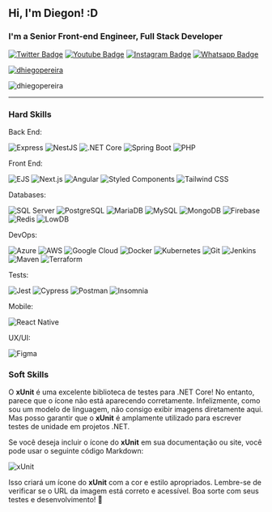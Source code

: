 ## Hi, I'm Diegon! :D

### I'm a Senior Front-end Engineer, Full Stack Developer

[![Twitter Badge](https://img.shields.io/badge/-Twitter-1ca0f1?style=flat-square&labelColor=1ca0f1&logo=twitter&logoColor=white)](https://twitter.com/DiegoPereiraTI)
[![Youtube Badge](https://img.shields.io/badge/-YouTube-ff0000?style=flat-square&labelColor=ff0000&logo=youtube&logoColor=white)](https://www.youtube.com/@dhiegopereira)
[![Instagram Badge](https://img.shields.io/badge/-Instagram-C13584?style=flat-square&labelColor=C13584&logo=instagram&logoColor=white)](https://www.instagram.com/dhiegopereira.ti/)
[![Whatsapp Badge](https://img.shields.io/badge/-Whatsapp-a4c639?style=flat-square&labelColor=a4c639&logo=whatsapp&logoColor=white)](https://api.whatsapp.com/send?phone=5588996781666&text=Estou%20entrando%20em%20contato,%20pois%20gostei%20muito%20do%20seu%20perfil.%20Podemos%20conversa?)


<p align="left"> <a href="https://github.com/ryo-ma/github-profile-trophy"><img src="https://github-profile-trophy.vercel.app/?username=dhiegopereira" alt="dhiegopereira" /></a> </p>

<p><img align="center" src="https://github-readme-streak-stats.herokuapp.com/?user=dhiegopereira&" alt="dhiegopereira" /></p>

---

### Hard Skills

Back End: 

![Express](https://img.shields.io/badge/-express-FFFFFF?style=flat&logo=express&logoColor=E0234E)
![NestJS](https://img.shields.io/badge/-NestJS-FFFFFF?style=flat&logo=nestjs&logoColor=E0234E)
![.NET Core](https://img.shields.io/badge/-.NET%20Core-FFFFFF?style=flat&logo=.net&logoColor=512BD4)
![Spring Boot](https://img.shields.io/badge/-Spring%20Boot-FFFFFF?style=flat&logo=spring&logoColor=6DB33F)
![PHP](https://img.shields.io/badge/-PHP-FFFFFF?style=flat&logo=php&logoColor=777BB4)

Front End:

![EJS](https://img.shields.io/badge/-EJS-FFFFFF?style=flat&logo=ejs&logoColor=000000)
![Next.js](https://img.shields.io/badge/-Next.js-FFFFFF?style=flat&logo=next.js&logoColor=000000)
![Angular](https://img.shields.io/badge/-Angular-FFFFFF?style=flFFFFFFfat&logo=angular&logoColor=DD0031)
![Styled Components](https://img.shields.io/badge/-Styled%20Components-FFFFFF?style=flat&logo=styled-components&logoColor=DD0031)
![Tailwind CSS](https://img.shields.io/badge/-Tailwind%20CSS-FFFFFF?style=flat&logo=tailwindcss&logoColor=DD0031)

Databases:

![SQL Server](https://img.shields.io/badge/-SQL%20Server-FFFFFF?style=flat&logo=microsoft-sql-server&logoColor=CC2927)
![PostgreSQL](https://img.shields.io/badge/-PostgreSQL-FFFFFF?style=flat&logo=postgresql&logoColor=336791)
![MariaDB](https://img.shields.io/badge/-MariaDB-FFFFFF?style=flat&logo=mariadb&logoColor=003545)
![MySQL](https://img.shields.io/badge/-MySQL-FFFFFF?style=flat&logo=mysql&logoColor=4479A1)
![MongoDB](https://img.shields.io/badge/-MongoDB-FFFFFF?style=flat&logo=mongodb&logoColor=47A248)
![Firebase](https://img.shields.io/badge/-Firebase-FFFFFF?style=flat&logo=firebase&logoColor=FFCA28)
![Redis](https://img.shields.io/badge/-Redis-FFFFFF?style=flat&logo=redis&logoColor=DC382D)
![LowDB](https://img.shields.io/badge/-LowDB-FFFFFF?style=flat&logo=json&logoColor=000000)

DevOps:

![Azure](https://img.shields.io/badge/-Azure-FFFFFF?style=flat&logo=microsoft-azure&logoColor=blue)
![AWS](https://img.shields.io/badge/-AWS-FFFFFF?style=flat&logo=amazon-aws&logoColor=black)
![Google Cloud](https://img.shields.io/badge/-Google%20Cloud-FFFFFF?style=flat&logo=google-cloud&logoColor=blue)
![Docker](https://img.shields.io/badge/-Docker-FFFFFF?style=flat&logo=docker&logoColor=2496ED)
![Kubernetes](https://img.shields.io/badge/-Kubernetes-FFFFFF?style=flat&logo=kubernetes&logoColor=326CE5)
![Git](https://img.shields.io/badge/-Git-FFFFFF?style=flat&logo=git&logoColor=F05032)
![Jenkins](https://img.shields.io/badge/-Jenkins-FFFFFF?style=flat&logo=jenkins&logoColor=D24939)
![Maven](https://img.shields.io/badge/-Maven-FFFFFF?style=flat&logo=apache-maven&logoColor=C71A36)
![Terraform](https://img.shields.io/badge/-Terraform-FFFFFF?style=flat&logo=terraform&logoColor=7B42BC)

Tests:

![Jest](https://img.shields.io/badge/-Jest-FFFFFF?style=flat&logo=jest&logoColor=C21325)
![Cypress](https://img.shields.io/badge/-Cypress-FFFFFF?style=flat&logo=cypress&logoColor=17202C)
![Postman](https://img.shields.io/badge/-Postman-FFFFFF?style=flat&logo=postman&logoColor=17202C)
![Insomnia](https://img.shields.io/badge/-Insomnia-FFFFFF?style=flat&logo=insomnia&logoColor=17202C)

Mobile:

![React Native](https://img.shields.io/badge/-React%20Native-FFFFFF?style=flat&logo=react&logoColor=61DAFB)

UX/UI:

![Figma](https://img.shields.io/badge/-Figma-FFFFFF?style=flat&logo=figma&logoColor=F24E1E)

### Soft Skills

O **xUnit** é uma excelente biblioteca de testes para .NET Core! No entanto, parece que o ícone não está aparecendo corretamente. Infelizmente, como sou um modelo de linguagem, não consigo exibir imagens diretamente aqui. Mas posso garantir que o **xUnit** é amplamente utilizado para escrever testes de unidade em projetos .NET.

Se você deseja incluir o ícone do **xUnit** em sua documentação ou site, você pode usar o seguinte código Markdown:


![xUnit](https://img.shields.io/badge/-xUnit-FFFFFF?style=flat&logo=xunit&logoColor=512BD4)

Isso criará um ícone do **xUnit** com a cor e estilo apropriados. Lembre-se de verificar se o URL da imagem está correto e acessível. Boa sorte com seus testes e desenvolvimento! 🚀
